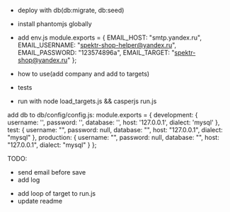 - deploy with db(db:migrate, db:seed)
- install phantomjs globally
- add env.js
module.exports = {
	EMAIL_HOST: "smtp.yandex.ru",
	EMAIL_USERNAME: "spektr-shop-helper@yandex.ru",
	EMAIL_PASSWORD: "123574896a",
	EMAIL_TARGET: "spektr-shop@yandex.ru"
};

- how to use(add company and add to targets)
- tests
- run with node load_targets.js && casperjs run.js

add db to db/config/config.js:
module.exports = {
  development: {
    username: '',
    password: '',
    database: '',
    host: '127.0.0.1',
    dialect: 'mysql'
  },
  test: {
    username: "",
    password: null,
    database: "",
    host: "127.0.0.1",
    dialect: "mysql"
  },
  production: {
    username: "",
    password: null,
    database: "",
    host: "127.0.0.1",
    dialect: "mysql"
  }
};

TODO:
+ send email before save
+ add log
- add loop of target to run.js
- update readme
